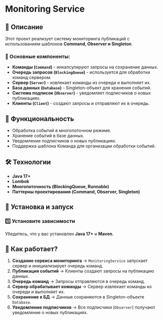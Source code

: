 # Monitoring Service

## 📌 Описание

Этот проект реализует систему мониторинга публикаций с использованием шаблонов **Command, Observer и Singleton**.

### 🔹 Основные компоненты:

- **Команды (********`Command`********)** - инкапсулируют запросы на сохранение данных.
- **Очередь запросов (********`BlockingQueue`********)** - используется для обработки команд сервером.
- **Сервер (********`Server`********)** - извлекает команды из очереди и выполняет их.
- **База данных (********`Database`********)** - Singleton-объект для хранения событий.
- **Система подписок (********`Observer`********)** - уведомляет подписчиков о новых публикациях.
- **Клиенты (********`Client`********)** - создают запросы и отправляют их в очередь.

## 🚀 Функциональность

- Обработка событий в многопоточном режиме.
- Хранение событий в базе данных.
- Уведомление подписчиков о новых публикациях.
- Поддержка шаблона Команда для организации обработки событий.

## 🛠️ Технологии

- **Java 17+**
- **Lombok**
- **Многопоточность (BlockingQueue, Runnable)**
- **Паттерны проектирования (Command, Observer, Singleton)**

## 🔧 Установка и запуск

### 1️⃣ Установите зависимости

Убедитесь, что у вас установлен **Java 17+** и **Maven**.

## 📌 Как работает?

1. **Создание сервиса мониторинга** → `MonitoringService` запускает сервер и инициализирует очередь команд.
2. **Публикация событий** → Клиенты создают запросы на публикацию данных.
3. **Очередь команд** → Запросы отправляются в очередь команд.
4. **Сервер обрабатывает команды** → Сервер извлекает команды из очереди и выполняет их.
5. **Сохранение в БД** → Данные сохраняются в Singleton-объекте `Database`.
6. **Уведомление подписчиков** → Все подписчики (`Observer`) получают уведомление о новых публикациях.

###

